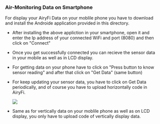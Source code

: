 ### Air-Monitoring Data on Smartphone

For display your AiryFi Data on your moblile phone you have to download and install the Androide application provided in this directory.

* After installing the above appliction in your smartphone, open it and enter the Ip address of your connected WiFi and port (8080) and then click on "Connect"
* Once you get successfully connected you can recieve the sensor data in your mobile as well as in LCD display.
* For getting data on your phone have to click on "Press button to know sensor reading" and after that click on "Get Data" (same button)
* For keep updating your sensor data, you have to click on Get Data periodically, and of course you have to upload horizontally code in AiryFi.

   <img src ="https://github.com/sbcshop/AiryFi/blob/main/images/IMG-20221121-WA0001.jpg" />

* Same as for vertically data on your moblile phone as well as on LCD display, you only have to upload code of vertically display data.



